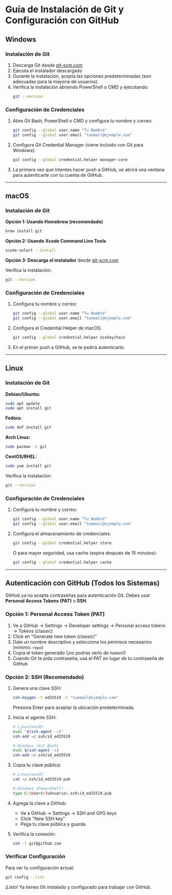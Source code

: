 # Guía de Instalación de Git y Configuración con GitHub

## Windows

### Instalación de Git

1. Descarga Git desde [git-scm.com](https://git-scm.com/download/win)
2. Ejecuta el instalador descargado
3. Durante la instalación, acepta las opciones predeterminadas (son adecuadas para la mayoría de usuarios)
4. Verifica la instalación abriendo PowerShell o CMD y ejecutando:
   ```bash
   git --version
   ```

### Configuración de Credenciales

1. Abre Git Bash, PowerShell o CMD y configura tu nombre y correo:
   ```bash
   git config --global user.name "Tu Nombre"
   git config --global user.email "tuemail@ejemplo.com"
   ```

2. Configura Git Credential Manager (viene incluido con Git para Windows):
   ```bash
   git config --global credential.helper manager-core
   ```

3. La primera vez que intentes hacer push a GitHub, se abrirá una ventana para autenticarte con tu cuenta de GitHub.

---

## macOS

### Instalación de Git

**Opción 1: Usando Homebrew (recomendado)**
```bash
brew install git
```

**Opción 2: Usando Xcode Command Line Tools**
```bash
xcode-select --install
```

**Opción 3: Descarga el instalador** desde [git-scm.com](https://git-scm.com/download/mac)

Verifica la instalación:
```bash
git --version
```

### Configuración de Credenciales

1. Configura tu nombre y correo:
   ```bash
   git config --global user.name "Tu Nombre"
   git config --global user.email "tuemail@ejemplo.com"
   ```

2. Configura el Credential Helper de macOS:
   ```bash
   git config --global credential.helper osxkeychain
   ```

3. En el primer push a GitHub, se te pedirá autenticarte.

---

## Linux

### Instalación de Git

**Debian/Ubuntu:**
```bash
sudo apt update
sudo apt install git
```

**Fedora:**
```bash
sudo dnf install git
```

**Arch Linux:**
```bash
sudo pacman -S git
```

**CentOS/RHEL:**
```bash
sudo yum install git
```

Verifica la instalación:
```bash
git --version
```

### Configuración de Credenciales

1. Configura tu nombre y correo:
   ```bash
   git config --global user.name "Tu Nombre"
   git config --global user.email "tuemail@ejemplo.com"
   ```

2. Configura el almacenamiento de credenciales:
   ```bash
   git config --global credential.helper store
   ```
   O para mayor seguridad, usa cache (expira después de 15 minutos):
   ```bash
   git config --global credential.helper cache
   ```

---

## Autenticación con GitHub (Todos los Sistemas)

GitHub ya no acepta contraseñas para autenticación Git. Debes usar **Personal Access Tokens (PAT)** o **SSH**.

### Opción 1: Personal Access Token (PAT)

1. Ve a GitHub → Settings → Developer settings → Personal access tokens → Tokens (classic)
2. Click en "Generate new token (classic)"
3. Dale un nombre descriptivo y selecciona los permisos necesarios (mínimo: `repo`)
4. Copia el token generado (¡no podrás verlo de nuevo!)
5. Cuando Git te pida contraseña, usa el PAT en lugar de tu contraseña de GitHub

### Opción 2: SSH (Recomendado)

1. Genera una clave SSH:
   ```bash
   ssh-keygen -t ed25519 -C "tuemail@ejemplo.com"
   ```
   Presiona Enter para aceptar la ubicación predeterminada.

2. Inicia el agente SSH:
   ```bash
   # Linux/macOS
   eval "$(ssh-agent -s)"
   ssh-add ~/.ssh/id_ed25519
   
   # Windows (Git Bash)
   eval $(ssh-agent -s)
   ssh-add ~/.ssh/id_ed25519
   ```

3. Copia tu clave pública:
   ```bash
   # Linux/macOS
   cat ~/.ssh/id_ed25519.pub
   
   # Windows (PowerShell)
   type C:\Users\TuUsuario\.ssh\id_ed25519.pub
   ```

4. Agrega la clave a GitHub:
   - Ve a GitHub → Settings → SSH and GPG keys
   - Click "New SSH key"
   - Pega tu clave pública y guarda

5. Verifica la conexión:
   ```bash
   ssh -T git@github.com
   ```

### Verificar Configuración

Para ver tu configuración actual:
```bash
git config --list
```

¡Listo! Ya tienes Git instalado y configurado para trabajar con GitHub.
